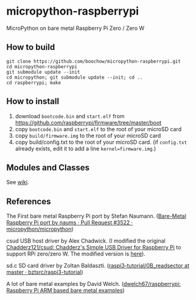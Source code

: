 # micropython-raspberrypi

MicroPython on bare metal Raspberry Pi Zero / Zero W

## How to build
```
git clone https://github.com/boochow/micropython-raspberrypi.git
cd micropython-raspberrypi
git submodule update --init
cd micropython; git submodule update --init; cd ..
cd raspberrypi; make
```
## How to install

1. download `bootcode.bin` and `start.elf` from https://github.com/raspberrypi/firmware/tree/master/boot
1. copy `bootcode.bin` and `start.elf` to the root of your microSD card
1. copy `build/firmware.img` to the root of your microSD card
1. copy build/config.txt to the root of your microSD card. (if `config.txt` already exists, edit it to add a line `kernel=firmware.img`.)

## Modules and Classes

See [wiki](https://github.com/boochow/micropython-raspberrypi/wiki).

## References

The First bare metal Raspberry Pi port by Stefan Naumann. ([Bare\-Metal Raspberry Pi port by naums · Pull Request \#3522 · micropython/micropython](https://github.com/micropython/micropython/pull/3522))

csud USB host driver by Alex Chadwick. (I modified the original [Chadderz121/csud: Chadderz's Simple USB Driver for Raspberry Pi](https://github.com/Chadderz121/csud) to support RPi zero/zero W. The modified version is [here](https://github.com/boochow/csud)).

sd.c SD card driver by Zoltan Baldaszti. ([raspi3\-tutorial/0B\_readsector at master · bztsrc/raspi3\-tutorial](https://github.com/bztsrc/raspi3-tutorial/tree/master/0B_readsector))

A lot of bare metal examples by David Welch. ([dwelch67/raspberrypi: Raspberry Pi ARM based bare metal examples](https://github.com/dwelch67/raspberrypi))